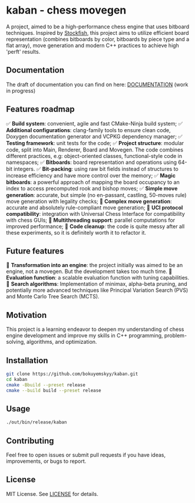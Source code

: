 # kaban - chess movegen

A project, aimed to be a high-performance chess engine that uses bitboard techniques. 
Inspired by [Stockfish](https://stockfishchess.org/), this project aims to utilize efficient board representation (combines bitboards by color, bitboards by piece type and a flat array), move generation and modern C++ practices to achieve high 'perft' results.

## Documentation
The draft of documentation you can find on here: [DOCUMENTATION](https://bokuyemskyy.github.io/kaban/docs/html/) (work in progress)

## Features roadmap
✅ **Build system**: convenient, agile and fast CMake-Ninja build system;
✅ **Additional configurations**: clang-family tools to ensure clean code, Doxygen documentation generator and VCPKG dependency manager;
✅ **Testing framework**: unit tests for the code;
✅ **Project structure**: modular code, split into Main, Renderer, Board and Movegen. The code combines different practices, e.g: object-oriented classes, functional-style code in namespaces;
✅ **Bitboards**: board representation and operations using 64-bit integers.
✅ **Bit-packing**: using raw bit fields instead of structures to increase efficiency and have more control over the memory; 
✅ **Magic bitboards**: a powerful approach of mapping the board occupancy to an index to access precomputed rook and bishop moves;
✅ **Simple move generation**: accurate, but simple (no en-passant, castling, 50-moves rule) move generation with legality checks;
🔄 **Complex move generation**: accurate and absolutely rule-compliant move generation;
🔄 **UCI protocol compatibility**: integration with Universal Chess Interface for compatibility with chess GUIs;
🔄 **Multithreading support**: parallel computations for improved performance;
🔄 **Code cleanup**: the code is quite messy after all these experiments, so it is definitely worth it to refactor it.
  
## Future features
🔄 **Transformation into an engine**: the project initially was aimed to be an engine, not a movegen. But the development takes too much time.
🔄 **Evaluation function**: a scalable evaluation function with tuning capabilities.
🔄 **Search algorithms**: Implementation of minimax, alpha-beta pruning, and potentially more advanced techniques like Principal Variation Search (PVS) and Monte Carlo Tree Search (MCTS).

## Motivation
This project is a learning endeavor to deepen my understanding of chess engine development and improve my skills in C++ programming, problem-solving, algorithms, and optimization.

## Installation
```bash
git clone https://github.com/bokuyemskyy/kaban.git
cd kaban
cmake -Bbuild --preset release
cmake --build build --preset release
```

## Usage
```bash
./out/bin/release/kaban
```

## Contributing
Feel free to open issues or submit pull requests if you have ideas, improvements, or bugs to report.

## License
MIT License. See [LICENSE](LICENSE) for details.
